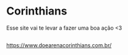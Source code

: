 # Corinthians
Esse site vai te levar a fazer uma boa ação &lt;3

##
https://www.doearenacorinthians.com.br/